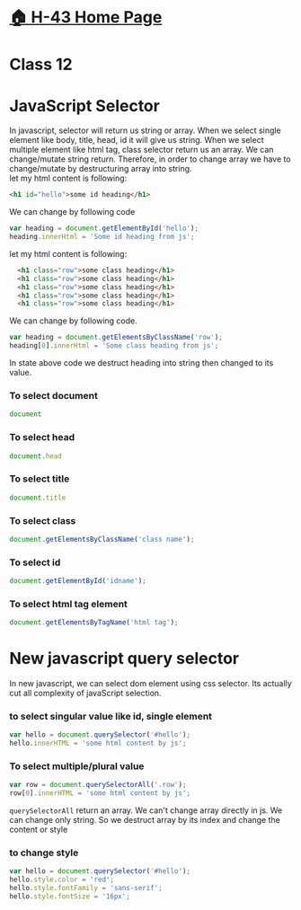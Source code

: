 # [:house: H-43 Home Page](https://poloey.gitlab.io/h43/)
# Class 12
# JavaScript Selector
In javascript, selector will return us string or array. When we select single element like body, title, head, id it will give us string. When we select multiple element like html tag, class selector return us an array. 
We can change/mutate string return. Therefore, in order to change array we have to change/mutate by  destructuring array into string.     
let my html content is following:  
~~~html
<h1 id="hello">some id heading</h1>
~~~
We can change by following code   
~~~js
var heading = document.getElementById('hello');
heading.innerHtml = 'Some id heading from js';
~~~
let my html content is following:
~~~html
  <h1 class="row">some class heading</h1>
  <h1 class="row">some class heading</h1>
  <h1 class="row">some class heading</h1>
  <h1 class="row">some class heading</h1>
  <h1 class="row">some class heading</h1>
~~~
We can change by following code. 
~~~js
var heading = document.getElementsByClassName('row');
heading[0].innerHtml = 'Some class heading from js';
~~~

In state above code we destruct heading into string then changed to its value.


### To select document
~~~js
document
~~~
### To select head
~~~js
document.head
~~~
### To select title
~~~js
document.title
~~~
### To select class
~~~js
document.getElementsByClassName('class name');
~~~
### To select id
~~~js
document.getElementById('idname');
~~~
### To select html tag element
~~~js
document.getElementsByTagName('html tag');
~~~

# New javascript query selector
In new javascript, we can select dom element using css selector. Its actually cut all complexity of javaScript selection.
### to select singular value like id, single element
~~~js
var hello = document.querySelector('#hello');
hello.innerHTML = 'some html content by js';
~~~
### To select multiple/plural value
~~~js
var row = document.querySelectorAll('.row');
row[0].innerHTML = 'some html content by js';
~~~
`querySelectorAll` return an array. We can't change array directly in js. We can change only string. So we destruct array by its index and change the content or style 
### to change style
~~~js
var hello = document.querySelector('#hello');
hello.style.color = 'red';
hello.style.fontFamily = 'sans-serif';
hello.style.fontSize = '16px';
~~~
